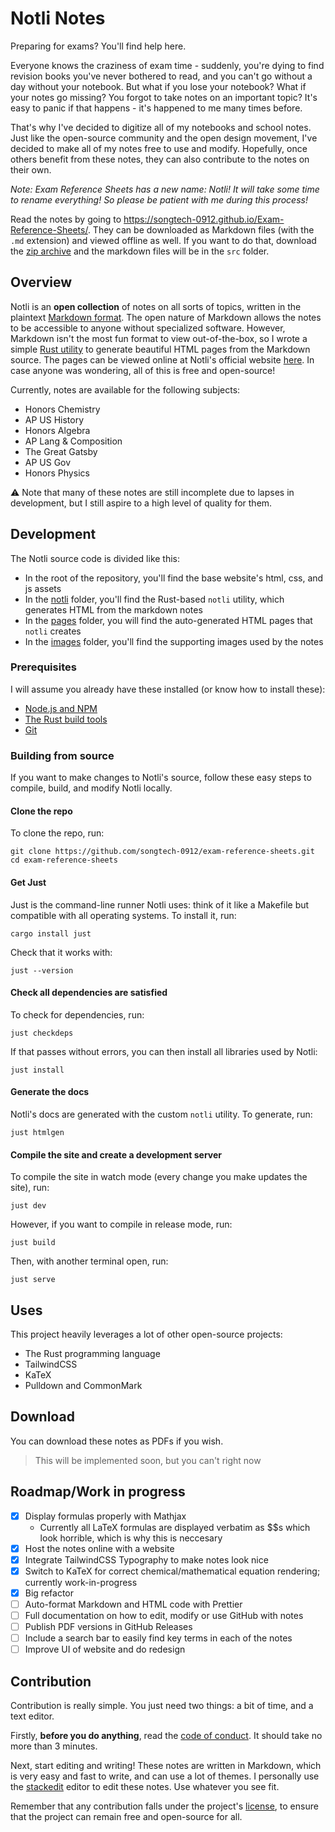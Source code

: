 # Notli Notes

 Preparing for exams? You'll find help here.

Everyone knows the craziness of exam time - suddenly, you're dying to find revision books you've never bothered to read, and you can't go without a day without your notebook. But what if you lose your notebook? What if your notes go missing? You forgot to take notes on an important topic? It's easy to panic if that happens - it's happened to me many times before.

That's why I've decided to digitize all of my notebooks and school notes. Just like the open-source community and the open design movement, I've decided to make all of my notes free to use and modify. Hopefully, once others benefit from these notes, they can also contribute to the notes on their own.

*Note: Exam Reference Sheets has a new name: Notli! It will take some time to rename everything! So please be patient with me during this process!*

Read the notes by going to <https://songtech-0912.github.io/Exam-Reference-Sheets/>. They can be downloaded as Markdown files (with the `.md` extension) and viewed offline as well. If you want to do that, download the [zip archive](https://github.com/Songtech-0912/Exam-Reference-Sheets/archive/refs/heads/main.zip) and the markdown files will be in the `src` folder.

## Overview

Notli is an **open collection** of notes on all sorts of topics, written in the plaintext [Markdown format](https://www.markdownguide.org/). The open nature of Markdown allows the notes to be accessible to anyone without specialized software. However, Markdown isn't the most fun format to view out-of-the-box, so I wrote a simple [Rust utility](notli/) to generate beautiful HTML pages from the Markdown source. The pages can be viewed online at Notli's official website [here](https://songtech-0912.github.io/Exam-Reference-Sheets). In case anyone was wondering, all of this is free and open-source!

Currently, notes are available for the following subjects:

- Honors Chemistry
- AP US History
- Honors Algebra
- AP Lang & Composition
- The Great Gatsby
- AP US Gov
- Honors Physics

⚠ Note that many of these notes are still incomplete due to lapses in development, but I still aspire to a high level of quality for them.

## Development

The Notli source code is divided like this:

* In the root of the repository, you'll find the base website's html, css, and js assets
* In the [notli](notli/) folder, you'll find the Rust-based `notli` utility, which generates HTML from the markdown notes
* In the [pages](pages/) folder, you will find the auto-generated HTML pages that `notli` creates
* In the [images](images/) folder, you'll find the supporting images used by the notes

### Prerequisites

I will assume you already have these installed (or know how to install these):

* [Node.js and NPM](https://nodejs.dev/download)
* [The Rust build tools](https://www.rust-lang.org/learn/get-started)
* [Git](https://git-scm.com/downloads)

### Building from source

If you want to make changes to Notli's source, follow these easy steps to compile, build, and modify Notli locally.

#### Clone the repo

To clone the repo, run:

```
git clone https://github.com/songtech-0912/exam-reference-sheets.git
cd exam-reference-sheets
```

#### Get Just

Just is the command-line runner Notli uses: think of it like a Makefile but compatible with all operating systems. To install it, run:

```
cargo install just
```

Check that it works with:

```
just --version
```

#### Check all dependencies are satisfied

To check for dependencies, run:

```
just checkdeps
```

If that passes without errors, you can then install all libraries used by Notli:

```
just install
```

#### Generate the docs

Notli's docs are generated with the custom `notli` utility. To generate, run:

```
just htmlgen
```

#### Compile the site and create a development server

To compile the site in watch mode (every change you make updates the site), run:

```
just dev
```

However, if you want to compile in release mode, run:

```
just build
```

Then, with another terminal open, run:

```
just serve
```

## Uses

This project heavily leverages a lot of other open-source projects:

* The Rust programming language
* TailwindCSS
* KaTeX
* Pulldown and CommonMark

## Download

You can download these notes as PDFs if you wish.

> This will be implemented soon, but you can't right now

## Roadmap/Work in progress

- [x] Display formulas properly with Mathjax
  - Currently all LaTeX formulas are displayed verbatim as $$s which look horrible, which is why this is neccesary
- [x] Host the notes online with a website
- [x] Integrate TailwindCSS Typography to make notes look nice
- [x] Switch to KaTeX for correct chemical/mathematical equation rendering; currently work-in-progress
- [x] Big refactor
- [ ] Auto-format Markdown and HTML code with Prettier
- [ ] Full documentation on how to edit, modify or use GitHub with notes
- [ ] Publish PDF versions in GitHub Releases
- [ ] Include a search bar to easily find key terms in each of the notes
- [ ] Improve UI of website and do redesign

## Contribution

Contribution is really simple. You just need two things: a bit of time, and a text editor.

Firstly, **before you do anything**, read the [code of conduct](CODE_OF_CONDUCT.md). It should take no more than 3 minutes.

Next, start editing and writing! These notes are written in Markdown, which is very easy and fast to write, and can use a lot of themes. I personally use the [stackedit](https://stackedit.io) editor to edit these notes. Use whatever you see fit.

Remember that any contribution falls under the project's [license](LICENSE.md), to ensure that the project can remain free and open-source for all.

